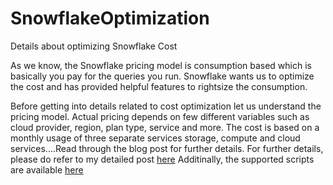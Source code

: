 # SnowflakeOptimization
Details about optimizing Snowflake Cost

As we know, the Snowflake pricing model is consumption based which is basically you pay for the queries you run. Snowflake wants us to optimize the cost and has provided helpful features to rightsize the consumption.

Before getting into details related to cost optimization let us understand the pricing model. 
Actual pricing depends on few different variables such as cloud provider, region, plan type, service and more. The cost is based on a monthly usage of three separate services storage, compute and cloud services....Read through the blog post for further details. For further details, please do refer to my detailed post [here](https://www.linkedin.com/post/edit/6928956751526395904/)
Additinally, the supported scripts are available [here](SnowflakeOptimization/optimizationscript/snowoptimize.sql)

